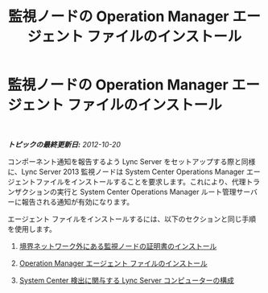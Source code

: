 ﻿---
title: 監視ノードの Operation Manager エージェント ファイルのインストール
TOCTitle: 監視ノードの Operation Manager エージェント ファイルのインストール
ms:assetid: 39014de3-aec2-4954-a148-64c9d0af3c04
ms:mtpsurl: https://technet.microsoft.com/ja-jp/library/JJ204819(v=OCS.15)
ms:contentKeyID: 48271786
ms.date: 05/19/2016
mtps_version: v=OCS.15
ms.translationtype: HT
---

# 監視ノードの Operation Manager エージェント ファイルのインストール

 

_**トピックの最終更新日:** 2012-10-20_

コンポーネント通知を報告するよう Lync Server をセットアップする際と同様に、Lync Server 2013 監視ノードは System Center Operations Manager エージェントファイルをインストールすることを要求します。これにより、代理トランザクションの実行と System Center Operations Manager ルート管理サーバーに報告される通知が有効になります。

エージェント ファイルをインストールするには、以下のセクションと同じ手順を使用します。

1.  [境界ネットワーク外にある監視ノードの証明書のインストール](lync-server-2013-installing-a-certificate-on-a-watcher-node-located-outside-the-perimeter-network.md)

2.  [Operation Manager エージェント ファイルのインストール](lync-server-2013-installing-the-operation-manager-agent-files.md)

3.  [System Center 検出に関与する Lync Server コンピューターの構成](lync-server-2013-configuring-the-lync-server-computer-to-participate-in-system-center-discovery.md)

